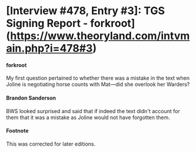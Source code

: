 # [Interview #478, Entry #3]: TGS Signing Report - forkroot](https://www.theoryland.com/intvmain.php?i=478#3)

#### forkroot

My first question pertained to whether there was a mistake in the text when Joline is negotiating horse counts with Mat—did she overlook her Warders?

#### Brandon Sanderson

BWS looked surprised and said that if indeed the text didn't account for them that it was a mistake as Joline would not have forgotten them.

#### Footnote

This was corrected for later editions.

